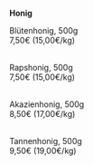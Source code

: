 **Honig**

Blütenhonig, 500g\
7,50€ (15,00€/kg)\
<br>

Rapshonig, 500g\
7,50€ (15,00€/kg)\
<br>

Akazienhonig, 500g\
8,50€ (17,00€/kg)\
<br>

Tannenhonig, 500g\
9,50€ (19,00€/kg)
